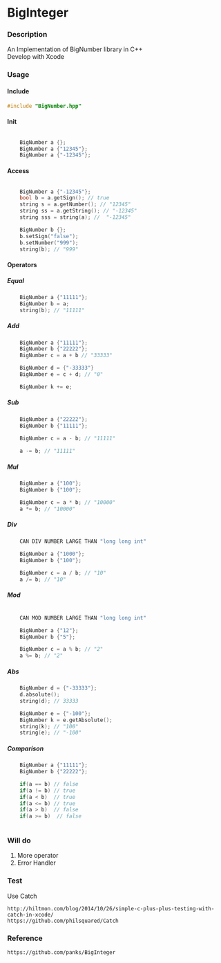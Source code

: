 # BigInteger

### Description
An Implementation of BigNumber library in C++ <br>
Develop with Xcode

### Usage

#### Include
```C++ 
#include "BigNumber.hpp" 
```

#### Init
```C++

    BigNumber a {};
    BigNumber a {"12345"};
    BigNumber a {"-12345"};

```

#### Access
```C++

    BigNumber a {"-12345"};
    bool b = a.getSign(); // true
    string s = a.getNumber(); // "12345"
    string ss = a.getString(); // "-12345"
    string sss = string(a); //  "-12345"

    BigNumber b {};
    b.setSign("false");
    b.setNumber("999");
    string(b); // "999"
```

#### Operators


##### Equal
```C++
    BigNumber a {"11111"};
    BigNumber b = a;
    string(b); // "11111"

```
##### Add
```C++
    BigNumber a {"11111"};
    BigNumber b {"22222"};
    BigNumber c = a + b // "33333"

    BigNumber d = {"-33333"}
    BigNumber e = c + d; // "0"

    BigNumber k += e; 

```
##### Sub
```C++
    BigNumber a {"22222"};
    BigNumber b {"11111"};
    
    BigNumber c = a - b; // "11111"

    a -= b; // "11111"
```

##### Mul
```C++
    BigNumber a {"100"};
    BigNumber b {"100"};

    BigNumber c = a * b; // "10000"
    a *= b; // "10000"
```

##### Div
```C++
    CAN DIV NUMBER LARGE THAN "long long int"
    
    BigNumber a {"1000"};
    BigNumber b {"100"};

    BigNumber c = a / b; // "10"
    a /= b; // "10"

```

##### Mod
```C++

    CAN MOD NUMBER LARGE THAN "long long int"

    BigNumber a {"12"};
    BigNumber b {"5"};

    BigNumber c = a % b; // "2"
    a %= b; // "2"
```


##### Abs
```C++
    BigNumber d = {"-33333"};
    d.absolute();
    string(d); // 33333

    BigNumber e = {"-100"};
    BigNumber k = e.getAbsolute();
    string(k); // "100"
    string(e); // "-100"
```


##### Comparison
```C++
    BigNumber a {"11111"};
    BigNumber b {"22222"};

    if(a == b) // false
    if(a != b) // true
    if(a < b)  // true
    if(a <= b) // true
    if(a > b)  // false
    if(a >= b)  // false
    
```
### Will do

1. More operator
2. Error Handler

### Test
Use Catch <br>
```
http://hiltmon.com/blog/2014/10/26/simple-c-plus-plus-testing-with-catch-in-xcode/
https://github.com/philsquared/Catch
```

### Reference
``` https://github.com/panks/BigInteger ```
